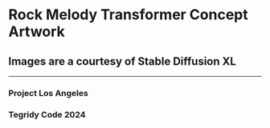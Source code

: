 # Rock Melody Transformer Concept Artwork

## Images are a courtesy of Stable Diffusion XL

***

### Project Los Angeles
### Tegridy Code 2024
